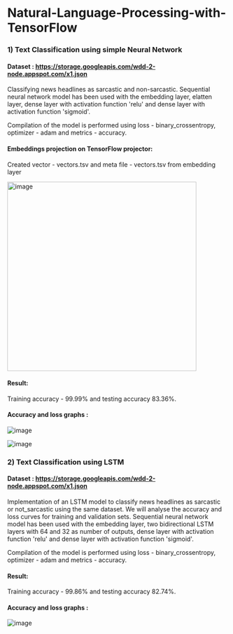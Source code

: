 # Natural-Language-Processing-with-TensorFlow

### 1) Text Classification using simple Neural Network
   #### Dataset : https://storage.googleapis.com/wdd-2-node.appspot.com/x1.json
   Classifying news headlines as sarcastic and non-sarcastic. Sequential neural network model has been used with the embedding layer, elatten layer, dense layer with activation function 'relu' and dense layer with activation function 'sigmoid'.
   
   Compilation of the model is performed using loss - binary_crossentropy, optimizer - adam and metrics - accuracy.
   
   #### Embeddings projection on TensorFlow projector:
   Created vector - vectors.tsv and meta file - vectors.tsv from embedding layer
   
   <img width="432" alt="image" src="https://user-images.githubusercontent.com/76790650/148669352-b04819a3-d6b7-4531-be93-03a32590e37f.png">

   #### Result:
   Training accuracy - 99.99% and testing accuracy 83.36%.
   
   #### Accuracy and loss graphs :
   ![image](https://user-images.githubusercontent.com/76790650/148669458-d1e23952-e247-444b-82a5-ab67dedc12c1.png)
   
   ![image](https://user-images.githubusercontent.com/76790650/149245400-551e13ea-1139-4db4-a2b9-f5b9a940032c.png)

   
### 2) Text Classification using LSTM
   #### Dataset : https://storage.googleapis.com/wdd-2-node.appspot.com/x1.json
   Implementation of an LSTM model to classify news headlines as sarcastic or not_sarcastic using the same dataset. We will analyse the accuracy and loss curves for training and validation sets.        Sequential neural network model has been used with the embedding layer, two bidirectional LSTM layers with 64 and 32 as number of outputs, dense layer with activation          function 'relu' and dense layer with activation function 'sigmoid'.
   
   Compilation of the model is performed using loss - binary_crossentropy, optimizer - adam and metrics - accuracy.

   #### Result:
   Training accuracy - 99.86% and testing accuracy 82.74%.
   
   #### Accuracy and loss graphs :
   ![image](https://user-images.githubusercontent.com/76790650/149244712-38dc0853-d173-4580-a22b-699240b1089f.png)


